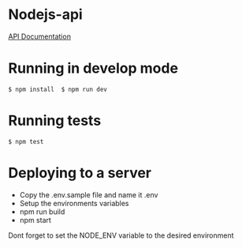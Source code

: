 # Nodejs-api
[API Documentation](http://fitogram-test-api.surge.sh/)
# Running in develop mode
`
$ npm install 
$ npm run dev
`

# Running tests
`
$ npm test
`

# Deploying to a server
- Copy the .env.sample file and name it .env
- Setup the environments variables
- npm run build
- npm start

Dont forget to set the NODE_ENV variable to the desired environment

